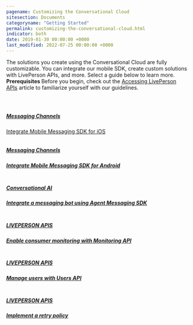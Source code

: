```yaml
---
pagename: Customizing the Conversational Cloud
sitesection: Documents
categoryname: "Getting Started"
permalink: customizing-the-conversational-cloud.html
indicator: both
date: 2019-01-30 00:00:00 +0000
last_modified: 2022-07-25 00:00:00 +0000
---
```


<div class="lp-container">
    <div class="header-paragraph">
   The solutions you create using the Conversational Cloud are fully customizable. You can integrate our mobile SDK, create custom solutions with LivePerson APIs, and more. Select a guide below to learn more.
            </div>
</div>
<div class="container-note">
    <div class="important" style="width:91%">
        <b> Prerequisites </b>  Before you begin, check out the <a  href="/api-guidelines-accessing-liveperson-apis.html" alt="Start free trial">Accessing LivePerson APIs</a> article to familiarize yourself with our guidelines.
    </div>
</div>

<div class="card-container" style="margin-top:40px;">
        <a class="welcome-card" href="/mobile-app-messaging-sdk-for-ios-overview.html">
        <img class="container-image" src="img/ic_FB.svg" alt="" />
        <h5 class="getstarted-title">Messaging Channels</h5>
        <p class="getstarted-content ">Integrate Mobile Messaging SDK for iOS </p>
        </a>
        <a class="welcome-card" href="/mobile-app-messaging-sdk-for-android-overview.html">
        <img class="container-image" src="img/ic_FB.svg" alt="" />
        <h5 class="getstarted-title">Messaging Channels </h5>
        <h5 class="getstarted-content ">Integrate Mobile Messaging SDK for Android</h5>
        </a>
        <a class="welcome-card" href="/messaging-agent-sdk-overview.html">
        <img class="container-image" src="img/ic_robot.svg" alt="" />
        <h5 class="getstarted-title">Conversational AI</h5>
        <h5 class="getstarted-content ">Integrate a messaging bot using Agent Messaging SDK</h5>
        </a>
        <a class="welcome-card" href="/monitoring-api-overview.html">
        <img class="container-image" src="img/ic_APIs.svg" alt="" />
        <h5 class="getstarted-title">LIVEPERSON APIS</h5>
        <h5 class="getstarted-content ">Enable consumer monitoring with Monitoring API </h5>
        </a>
        <a class="welcome-card" href="/users-api-overview.html">
        <img class="container-image" src="img/ic_APIs.svg" alt="" />
        <h5 class="getstarted-title">LIVEPERSON APIS</h5>
        <h5 class="getstarted-content ">Manage users with Users API </h5>
        </a>
        <a class="welcome-card"  href="/api-guidelines-retry-policy-recommendations.html">
        <img class="container-image" src="img/ic_APIs.svg" alt="" />
        <h5 class="getstarted-title">LIVEPERSON APIS</h5>
        <h5 class="getstarted-content ">Implement a retry policy </h5>
        </a>
</div>
